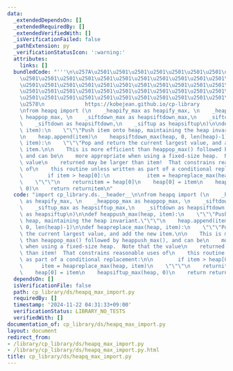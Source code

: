 ```yaml
---
data:
  _extendedDependsOn: []
  _extendedRequiredBy: []
  _extendedVerifiedWith: []
  _isVerificationFailed: false
  _pathExtension: py
  _verificationStatusIcon: ':warning:'
  attributes:
    links: []
  bundledCode: "'''\n\u257A\u2501\u2501\u2501\u2501\u2501\u2501\u2501\u2501\u2501\u2501\
    \u2501\u2501\u2501\u2501\u2501\u2501\u2501\u2501\u2501\u2501\u2501\u2501\u2501\
    \u2501\u2501\u2501\u2501\u2501\u2501\u2501\u2501\u2501\u2501\u2501\u2501\u2501\
    \u2501\u2501\u2501\u2501\u2501\u2501\u2501\u2501\u2501\u2501\u2501\u2501\u2501\
    \u2501\u2501\u2501\u2501\u2501\u2501\u2501\u2501\u2501\u2501\u2501\u2501\u2501\
    \u2578\n             https://kobejean.github.io/cp-library               \n'''\n\
    \nfrom heapq import (\n    _heapify_max as heapify_max, \n    _heappop_max as\
    \ heappop_max, \n    _siftdown_max as heapsiftdown_max,\n    _siftup_max as heapsiftup_max,\n\
    \    _siftdown as heapsiftdown,\n    _siftup as heapsiftup\n)\n\ndef heappush_max(heap,\
    \ item):\n    \"\"\"Push item onto heap, maintaining the heap invariant.\"\"\"\
    \n    heap.append(item)\n    heapsiftdown_max(heap, 0, len(heap)-1)\n\ndef heapreplace_max(heap,\
    \ item):\n    \"\"\"Pop and return the current largest value, and add the new\
    \ item.\n\n    This is more efficient than heappop_max() followed by heappush_max(),\
    \ and can be\n    more appropriate when using a fixed-size heap.  Note that the\
    \ value\n    returned may be larger than item!  That constrains reasonable uses\
    \ of\n    this routine unless written as part of a conditional replacement:\n\n\
    \        if item > heap[0]:\n            item = heapreplace_max(heap, item)\n\
    \    \"\"\"\n    returnitem = heap[0]\n    heap[0] = item\n    heapsiftup_max(heap,\
    \ 0)\n    return returnitem\n"
  code: "import cp_library.ds.__header__\n\nfrom heapq import (\n    _heapify_max\
    \ as heapify_max, \n    _heappop_max as heappop_max, \n    _siftdown_max as heapsiftdown_max,\n\
    \    _siftup_max as heapsiftup_max,\n    _siftdown as heapsiftdown,\n    _siftup\
    \ as heapsiftup\n)\n\ndef heappush_max(heap, item):\n    \"\"\"Push item onto\
    \ heap, maintaining the heap invariant.\"\"\"\n    heap.append(item)\n    heapsiftdown_max(heap,\
    \ 0, len(heap)-1)\n\ndef heapreplace_max(heap, item):\n    \"\"\"Pop and return\
    \ the current largest value, and add the new item.\n\n    This is more efficient\
    \ than heappop_max() followed by heappush_max(), and can be\n    more appropriate\
    \ when using a fixed-size heap.  Note that the value\n    returned may be larger\
    \ than item!  That constrains reasonable uses of\n    this routine unless written\
    \ as part of a conditional replacement:\n\n        if item > heap[0]:\n      \
    \      item = heapreplace_max(heap, item)\n    \"\"\"\n    returnitem = heap[0]\n\
    \    heap[0] = item\n    heapsiftup_max(heap, 0)\n    return returnitem"
  dependsOn: []
  isVerificationFile: false
  path: cp_library/ds/heapq_max_import.py
  requiredBy: []
  timestamp: '2024-11-22 04:31:33+09:00'
  verificationStatus: LIBRARY_NO_TESTS
  verifiedWith: []
documentation_of: cp_library/ds/heapq_max_import.py
layout: document
redirect_from:
- /library/cp_library/ds/heapq_max_import.py
- /library/cp_library/ds/heapq_max_import.py.html
title: cp_library/ds/heapq_max_import.py
---
```

